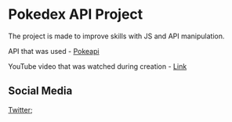 # Pokedex API Project
The project is made to improve skills with JS and API manipulation.

API that was used - [Pokeapi](https://pokeapi.co/)

YouTube video that was watched during creation - [Link](https://youtu.be/XL68br6JyYs)

## Social Media
[Twitter](https://twitter.com/yuukasuoh);
